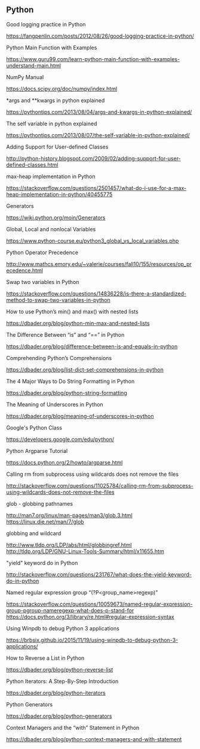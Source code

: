Python
------
Good logging practice in Python

https://fangpenlin.com/posts/2012/08/26/good-logging-practice-in-python/

Python Main Function with Examples

https://www.guru99.com/learn-python-main-function-with-examples-understand-main.html

NumPy Manual

https://docs.scipy.org/doc/numpy/index.html

*args and **kwargs in python explained

https://pythontips.com/2013/08/04/args-and-kwargs-in-python-explained/

The self variable in python explained

https://pythontips.com/2013/08/07/the-self-variable-in-python-explained/

Adding Support for User-defined Classes

http://python-history.blogspot.com/2009/02/adding-support-for-user-defined-classes.html

max-heap implementation in Python

https://stackoverflow.com/questions/2501457/what-do-i-use-for-a-max-heap-implementation-in-python/40455775

Generators

https://wiki.python.org/moin/Generators

Global, Local and nonlocal Variables

https://www.python-course.eu/python3_global_vs_local_variables.php

Python Operator Precedence

http://www.mathcs.emory.edu/~valerie/courses/fall10/155/resources/op_precedence.html

Swap two variables in Python

https://stackoverflow.com/questions/14836228/is-there-a-standardized-method-to-swap-two-variables-in-python

How to use Python’s min() and max() with nested lists

https://dbader.org/blog/python-min-max-and-nested-lists

The Difference Between “is” and “==” in Python

https://dbader.org/blog/difference-between-is-and-equals-in-python

Comprehending Python’s Comprehensions

https://dbader.org/blog/list-dict-set-comprehensions-in-python

The 4 Major Ways to Do String Formatting in Python

https://dbader.org/blog/python-string-formatting

The Meaning of Underscores in Python

https://dbader.org/blog/meaning-of-underscores-in-python

Google's Python Class

https://developers.google.com/edu/python/

Python Argparse Tutorial

https://docs.python.org/2/howto/argparse.html

Calling rm from subprocess using wildcards does not remove the files

http://stackoverflow.com/questions/11025784/calling-rm-from-subprocess-using-wildcards-does-not-remove-the-files

glob - globbing pathnames

http://man7.org/linux/man-pages/man3/glob.3.html
https://linux.die.net/man/7/glob

globbing and wildcard

http://www.tldp.org/LDP/abs/html/globbingref.html
http://tldp.org/LDP/GNU-Linux-Tools-Summary/html/x11655.htm

"yield" keyword do in Python

http://stackoverflow.com/questions/231767/what-does-the-yield-keyword-do-in-python

Named regular expression group “(?P<group_name>regexp)”

https://stackoverflow.com/questions/10059673/named-regular-expression-group-pgroup-nameregexp-what-does-p-stand-for
https://docs.python.org/3/library/re.html#regular-expression-syntax

Using Winpdb to debug Python 3 applications

https://brbsix.github.io/2015/11/19/using-winpdb-to-debug-python-3-applications/

How to Reverse a List in Python

https://dbader.org/blog/python-reverse-list

Python Iterators: A Step-By-Step Introduction

https://dbader.org/blog/python-iterators

Python Generators

https://dbader.org/blog/python-generators

Context Managers and the “with” Statement in Python

https://dbader.org/blog/python-context-managers-and-with-statement
